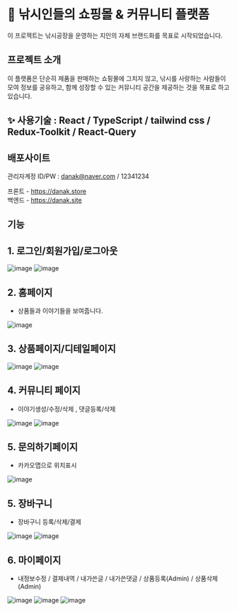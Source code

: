 # 🎣 낚시인들의 쇼핑몰 & 커뮤니티 플랫폼

이 프로젝트는 낚시공장을 운영하는 지인의 자체 브랜드화를 목표로 시작되었습니다.

## 프로젝트 소개
이 플랫폼은 단순히 제품을 판매하는 쇼핑몰에 그치지 않고, 낚시를 사랑하는 사람들이 모여 정보를 공유하고, 함께 성장할 수 있는 커뮤니티 공간을 제공하는 것을 목표로 하고 있습니다.

## ✨ 사용기술 : React / TypeScript / tailwind css / Redux-Toolkit / React-Query

## 배포사이트 <br/> 
관리자계정 ID/PW : danak@naver.com / 12341234

프론트 - https://danak.store   <br/> 
백엔드 - https://danak.site

## 기능 

## 1. 로그인/회원가입/로그아웃
![image](https://github.com/user-attachments/assets/c0e68823-4440-478f-933b-cf9bb9e70982)
![image](https://github.com/user-attachments/assets/2423f45a-7740-40e9-979c-0f0010bf3e7e)

## 2. 홈페이지
- 상품들과 이야기들을 보여줍니다.

![image](https://github.com/user-attachments/assets/af036ca1-aab6-4a3d-8f26-3bcbd61a1e0a)



## 3. 상품페이지/디테일페이지

![image](https://github.com/user-attachments/assets/a0d3670c-1707-489f-a439-ec54ab1aeaad) ![image](https://github.com/user-attachments/assets/d9b776b0-23b1-45a8-980d-c526fdcde5d4)

## 4. 커뮤니티 페이지
- 이야기생성/수정/삭제 , 댓글등록/삭제
  
![image](https://github.com/user-attachments/assets/64014148-c689-4f2f-85b7-563139c2ea69)
![image](https://github.com/user-attachments/assets/0d8f5a41-f0be-43a2-8c89-789609806b74)

## 5. 문의하기페이지
- 카카오맵으로 위치표시

![image](https://github.com/user-attachments/assets/5ea3f6cb-537b-460f-85cf-a0883b115b8b)

## 5. 장바구니
- 장바구니 등록/삭제/결제
  
![image](https://github.com/user-attachments/assets/f06af823-e120-48be-ab04-84221fc5f2bb)
![image](https://github.com/user-attachments/assets/92dd9164-caf6-4d52-a05a-7369d1dcbe3c)

## 6. 마이페이지 
- 내정보수정 / 결제내역 / 내가쓴글 / 내가쓴댓글 / 상품등록(Admin) / 상품삭제(Admin)

![image](https://github.com/user-attachments/assets/92892777-7d88-44bd-ab67-e7783c2a034b)
![image](https://github.com/user-attachments/assets/33e0833b-8789-48d3-b1b3-7f3340fc4467)
![image](https://github.com/user-attachments/assets/cd8ffd2f-ab93-49cd-83f5-bafed56e07ce)












